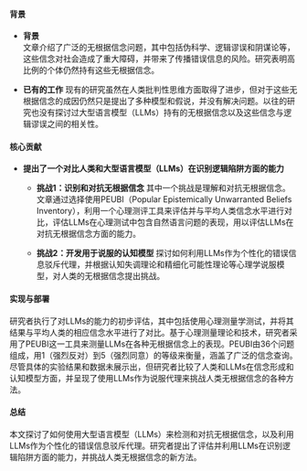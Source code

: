 #### 背景
- **背景**       
    文章介绍了广泛的无根据信念问题，其中包括伪科学、逻辑谬误和阴谋论等，这些信念对社会造成了重大障碍，并带来了传播错误信息的风险。研究表明高比例的个体仍然持有这些无根据信念。

- **已有的工作**
    现有的研究虽然在人类批判性思维方面取得了进步，但对于这些无根据信念的成因仍然只是提出了多种模型和假说，并没有解决问题。以往的研究也没有探讨过大型语言模型（LLMs）持有的无根据信念以及这些信念与逻辑谬误之间的相关性。

#### 核心贡献
- **提出了一个对比人类和大型语言模型（LLMs）在识别逻辑陷阱方面的能力**
    - **挑战1：识别和对抗无根据信念**
        其中一个挑战是理解和对抗无根据信念。文章通过选择使用PEUBI（Popular Epistemically Unwarranted Beliefs Inventory），利用一个心理测评工具来评估并与平均人类信念水平进行对比，评估LLMs在心理测试中包含自然语言问题的表现，用以评估LLMs在对抗无根据信念方面的能力。

    - **挑战2：开发用于说服的认知模型**
        探讨如何利用LLMs作为个性化的错误信息驳斥代理，并根据认知失调理论和精细化可能性理论等心理学说服模型，对人类的无根据信念提出挑战。

#### 实现与部署
研究者执行了对LLMs的能力的初步评估，其中包括使用心理测量学测试，并将其结果与平均人类的相应信念水平进行了对比。基于心理测量理论和技术，研究者采用了PEUBI这一工具来测量LLMs在各种无根据信念上的表现。PEUBI由36个问题组成，用1（强烈反对）到5（强烈同意）的等级来衡量，涵盖了广泛的信念查询。尽管具体的实验结果和数据未展示出，但研究者比较了人类和LLMs在信念形成和认知模型方面，并呈现了使用LLMs作为说服代理来挑战人类无根据信念的各种方法。

#### 总结
本文探讨了如何使用大型语言模型（LLMs）来检测和对抗无根据信念，以及利用LLMs作为个性化的错误信息驳斥代理。研究者提出了评估并利用LLMs在识别逻辑陷阱方面的能力，并挑战人类无根据信念的新方法。